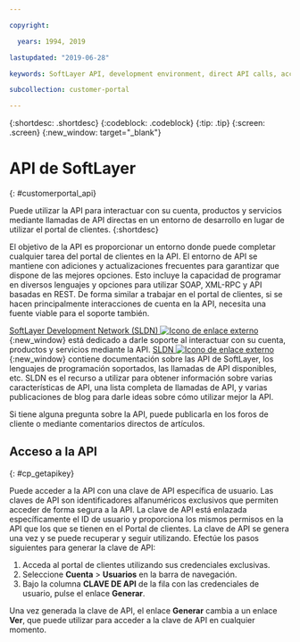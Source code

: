 ```yaml
---

copyright:

  years: 1994, 2019

lastupdated: "2019-06-28"

keywords: SoftLayer API, development environment, direct API calls, access API, 

subcollection: customer-portal

---
```


{:shortdesc: .shortdesc}
{:codeblock: .codeblock}
{:tip: .tip}
{:screen: .screen}
{:new_window: target="_blank"}


# API de SoftLayer
{: #customerportal_api}

Puede utilizar la API para interactuar con su cuenta, productos y servicios mediante llamadas de API directas en un entorno de desarrollo en lugar de utilizar el portal de clientes.
{:shortdesc}

El objetivo de la API es proporcionar un entorno donde puede completar cualquier tarea del portal de clientes en la API. El entorno de API se mantiene con adiciones y actualizaciones frecuentes para garantizar que dispone de las mejores opciones. Esto incluye la capacidad de programar en diversos lenguajes y opciones para utilizar SOAP, XML-RPC y API basadas en REST. De forma similar a trabajar en el portal de clientes, si se hacen principalmente interacciones de cuenta en la API, necesita una fuente viable para el soporte también.

[SoftLayer Development Network (SLDN) ![Icono de enlace externo](../icons/launch-glyph.svg)](http://sldn.softlayer.com/){:new_window} está dedicado a darle soporte al interactuar con su cuenta, productos y servicios mediante la API. [SLDN ![Icono de enlace externo](../icons/launch-glyph.svg)](http://sldn.softlayer.com/){:new_window} contiene documentación sobre las API de SoftLayer, los lenguajes de programación soportados, las llamadas de API disponibles, etc. SLDN es el recurso a utilizar para obtener información sobre varias características de API, una lista completa de llamadas de API, y varias publicaciones de blog para darle ideas sobre cómo utilizar mejor la API.

Si tiene alguna pregunta sobre la API, puede publicarla en los foros de cliente o mediante comentarios directos de artículos.

## Acceso a la API 
{: #cp_getapikey}

Puede acceder a la API con una clave de API específica de usuario. Las claves de API son identificadores alfanuméricos exclusivos que permiten acceder de forma segura a la API. La clave de API está enlazada específicamente el ID de usuario y proporciona los mismos permisos en la API que los que se tienen en el Portal de clientes. La clave de API se genera una vez y se puede recuperar y seguir utilizando. Efectúe los pasos siguientes para generar la clave de API:

1. Acceda al portal de clientes utilizando sus credenciales exclusivas.
2. Seleccione **Cuenta** > **Usuarios** en la barra de navegación.
3. Bajo la columna **CLAVE DE API** de la fila con las credenciales de usuario, pulse el enlace **Generar**.

Una vez generada la clave de API, el enlace **Generar** cambia a un enlace **Ver**, que puede utilizar para acceder a la clave de API en cualquier momento.
